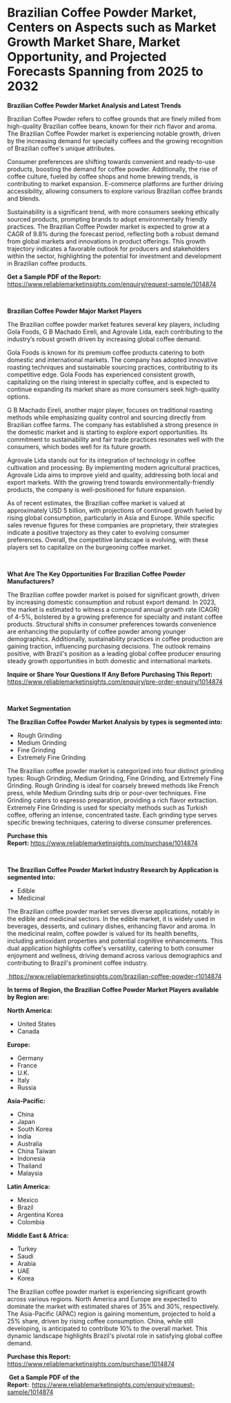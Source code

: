 <p><h1>Brazilian Coffee Powder Market, Centers on Aspects such as Market Growth Market Share, Market Opportunity, and Projected Forecasts Spanning from 2025 to 2032</h1></p><p><strong>Brazilian Coffee Powder Market Analysis and Latest Trends</strong></p>
<p><p>Brazilian Coffee Powder refers to coffee grounds that are finely milled from high-quality Brazilian coffee beans, known for their rich flavor and aroma. The Brazilian Coffee Powder market is experiencing notable growth, driven by the increasing demand for specialty coffees and the growing recognition of Brazilian coffee's unique attributes.</p><p>Consumer preferences are shifting towards convenient and ready-to-use products, boosting the demand for coffee powder. Additionally, the rise of coffee culture, fueled by coffee shops and home brewing trends, is contributing to market expansion. E-commerce platforms are further driving accessibility, allowing consumers to explore various Brazilian coffee brands and blends.</p><p>Sustainability is a significant trend, with more consumers seeking ethically sourced products, prompting brands to adopt environmentally friendly practices. The Brazilian Coffee Powder market is expected to grow at a CAGR of 9.8% during the forecast period, reflecting both a robust demand from global markets and innovations in product offerings. This growth trajectory indicates a favorable outlook for producers and stakeholders within the sector, highlighting the potential for investment and development in Brazilian coffee products.</p></p>
<p><strong>Get a Sample PDF of the Report:&nbsp;</strong> <a href="https://www.reliablemarketinsights.com/enquiry/request-sample/1014874?utm_campaign=2232&utm_medium=2&utm_source=Github&utm_content=ia&utm_term=17042025&utm_id=brazilian-coffee-powder">https://www.reliablemarketinsights.com/enquiry/request-sample/1014874</a></p>
<p>&nbsp;</p>
<p><strong>Brazilian Coffee Powder Major Market Players</strong></p>
<p><p>The Brazilian coffee powder market features several key players, including Gola Foods, G B Machado Eireli, and Agrovale Lida, each contributing to the industry’s robust growth driven by increasing global coffee demand.</p><p>Gola Foods is known for its premium coffee products catering to both domestic and international markets. The company has adopted innovative roasting techniques and sustainable sourcing practices, contributing to its competitive edge. Gola Foods has experienced consistent growth, capitalizing on the rising interest in specialty coffee, and is expected to continue expanding its market share as more consumers seek high-quality options.</p><p>G B Machado Eireli, another major player, focuses on traditional roasting methods while emphasizing quality control and sourcing directly from Brazilian coffee farms. The company has established a strong presence in the domestic market and is starting to explore export opportunities. Its commitment to sustainability and fair trade practices resonates well with the consumers, which bodes well for its future growth.</p><p>Agrovale Lida stands out for its integration of technology in coffee cultivation and processing. By implementing modern agricultural practices, Agrovale Lida aims to improve yield and quality, addressing both local and export markets. With the growing trend towards environmentally-friendly products, the company is well-positioned for future expansion.</p><p>As of recent estimates, the Brazilian coffee market is valued at approximately USD 5 billion, with projections of continued growth fueled by rising global consumption, particularly in Asia and Europe. While specific sales revenue figures for these companies are proprietary, their strategies indicate a positive trajectory as they cater to evolving consumer preferences. Overall, the competitive landscape is evolving, with these players set to capitalize on the burgeoning coffee market.</p></p>
<p>&nbsp;</p>
<p><strong>What Are The Key Opportunities For Brazilian Coffee Powder Manufacturers?</strong></p>
<p><p>The Brazilian coffee powder market is poised for significant growth, driven by increasing domestic consumption and robust export demand. In 2023, the market is estimated to witness a compound annual growth rate (CAGR) of 4-5%, bolstered by a growing preference for specialty and instant coffee products. Structural shifts in consumer preferences towards convenience are enhancing the popularity of coffee powder among younger demographics. Additionally, sustainability practices in coffee production are gaining traction, influencing purchasing decisions. The outlook remains positive, with Brazil's position as a leading global coffee producer ensuring steady growth opportunities in both domestic and international markets.</p></p>
<p><strong>Inquire or Share Your Questions If Any Before Purchasing This Report:</strong> <a href="https://www.reliablemarketinsights.com/enquiry/pre-order-enquiry/1014874?utm_campaign=2232&utm_medium=2&utm_source=Github&utm_content=ia&utm_term=17042025&utm_id=brazilian-coffee-powder">https://www.reliablemarketinsights.com/enquiry/pre-order-enquiry/1014874</a></p>
<p>&nbsp;</p>
<p><strong>Market Segmentation</strong></p>
<p><strong>The Brazilian Coffee Powder Market Analysis by types is segmented into:</strong></p>
<p><ul><li>Rough Grinding</li><li>Medium Grinding</li><li>Fine Grinding</li><li>Extremely Fine Grinding</li></ul></p>
<p><p>The Brazilian coffee powder market is categorized into four distinct grinding types: Rough Grinding, Medium Grinding, Fine Grinding, and Extremely Fine Grinding. Rough Grinding is ideal for coarsely brewed methods like French press, while Medium Grinding suits drip or pour-over techniques. Fine Grinding caters to espresso preparation, providing a rich flavor extraction. Extremely Fine Grinding is used for specialty methods such as Turkish coffee, offering an intense, concentrated taste. Each grinding type serves specific brewing techniques, catering to diverse consumer preferences.</p></p>
<p><strong>Purchase this Report:&nbsp;</strong><a href="https://www.reliablemarketinsights.com/purchase/1014874?utm_campaign=2232&utm_medium=2&utm_source=Github&utm_content=ia&utm_term=17042025&utm_id=brazilian-coffee-powder">https://www.reliablemarketinsights.com/purchase/1014874</a></p>
<p>&nbsp;</p>
<p><strong>The Brazilian Coffee Powder Market Industry Research by Application is segmented into:</strong></p>
<p><ul><li>Edible</li><li>Medicinal</li></ul></p>
<p><p>The Brazilian coffee powder market serves diverse applications, notably in the edible and medicinal sectors. In the edible market, it is widely used in beverages, desserts, and culinary dishes, enhancing flavor and aroma. In the medicinal realm, coffee powder is valued for its health benefits, including antioxidant properties and potential cognitive enhancements. This dual application highlights coffee's versatility, catering to both consumer enjoyment and wellness, driving demand across various demographics and contributing to Brazil's prominent coffee industry.</p></p>
<p><a href="https://www.reliablemarketinsights.com/brazilian-coffee-powder-r1014874?utm_campaign=2232&utm_medium=2&utm_source=Github&utm_content=ia&utm_term=17042025&utm_id=brazilian-coffee-powder">&nbsp;https://www.reliablemarketinsights.com/brazilian-coffee-powder-r1014874</a></p>
<p><strong>In terms of Region, the Brazilian Coffee Powder Market Players available by Region are:</strong></p>
<p>
    <p> <strong> North America: </strong>
        <ul>
            <li>United States</li>
            <li>Canada</li>
        </ul>
        </p> 
    <p> <strong> Europe: </strong>
        <ul>
            <li>Germany</li>
            <li>France</li>
            <li>U.K.</li>
            <li>Italy</li>
            <li>Russia</li>
        </ul>
        </p> 
    <p> <strong> Asia-Pacific: </strong>
        <ul>
            <li>China</li>
            <li>Japan</li>
            <li>South Korea</li>
            <li>India</li>
            <li>Australia</li>
            <li>China Taiwan</li>
            <li>Indonesia</li>
            <li>Thailand</li>
            <li>Malaysia</li>
        </ul>
        </p> 
    <p> <strong> Latin America: </strong>
        <ul>
            <li>Mexico</li>
            <li>Brazil</li>
            <li>Argentina Korea</li>
            <li>Colombia</li>
        </ul>
        </p> 
    <p> <strong> Middle East & Africa: </strong>
        <ul>
            <li>Turkey</li>
            <li>Saudi</li>
            <li>Arabia</li>
            <li>UAE</li>
            <li>Korea</li>
        </ul>
    </p>
    </p>
<p><p>The Brazilian coffee powder market is experiencing significant growth across various regions. North America and Europe are expected to dominate the market with estimated shares of 35% and 30%, respectively. The Asia-Pacific (APAC) region is gaining momentum, projected to hold a 25% share, driven by rising coffee consumption. China, while still developing, is anticipated to contribute 10% to the overall market. This dynamic landscape highlights Brazil's pivotal role in satisfying global coffee demand.</p></p>
<p><strong>Purchase this Report: </strong><a href="https://www.reliablemarketinsights.com/purchase/1014874?utm_campaign=2232&utm_medium=2&utm_source=Github&utm_content=ia&utm_term=17042025&utm_id=brazilian-coffee-powder">https://www.reliablemarketinsights.com/purchase/1014874</a></p>
<p>&nbsp;<strong>Get a Sample PDF of the Report:&nbsp;&nbsp;</strong><a href="https://www.reliablemarketinsights.com/enquiry/request-sample/1014874?utm_campaign=2232&utm_medium=2&utm_source=Github&utm_content=ia&utm_term=17042025&utm_id=brazilian-coffee-powder">https://www.reliablemarketinsights.com/enquiry/request-sample/1014874</a></p>
<p><strong></strong></p>
<p><p></p><p></p><p></p></p>